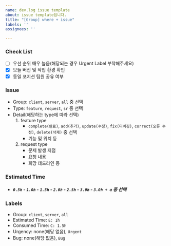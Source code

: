 ```yaml
---
name: dev.log issue template
about: issue template입니다.
title: "[Group] where + issue"
labels: ''
assignees: ''

---
```


### Check List
- [ ] 우선 순위 매우 높음(해당되는 경우 Urgent Label 부착해주세요)
- [x] 모듈 버전 및 작업 환경 확인
- [x] 동일 포지션 팀원 공유 여부

### Issue
- Group: `client`, `server`, `all` 중 선택
- Type: `feature`, `request`, `sr` 중 선택
- Detail(해당하는 type에 따라 선택)
  1. feature type
      - `complete(완료)`, `add(추가)`, `update(수정)`, `fix(디버깅)`, `correct(오류 수정)`, `delete(삭제)` 중 선택
      - 기능 및 위치 등
  2. request type
      - 문제 발생 지점
      - 요청 내용
      - 희망 데드라인 등

### Estimated Time
- ##### `0.5h` - `1.0h` - `1.5h` - `2.0h` - `2.5h` - `3.0h` - `3.0h + α` 중 선택

### Labels
- Group: `client`, `server`, `all`
- Estimated Time: `E: 1h`
- Consumed Time: `C: 1.5h`
- Urgency: none(해당 없음), `Urgent`
- Bug: none(해당 없음), `Bug`
